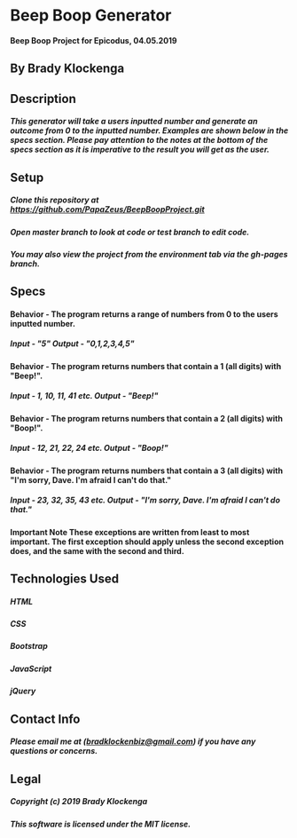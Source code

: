 # **Beep Boop Generator**

#### Beep Boop Project for Epicodus, 04.05.2019

## **By Brady Klockenga**

## **Description**

##### This generator will take a users inputted number and generate an outcome from 0 to the inputted number. Examples are shown below in the specs section. Please pay attention to the notes at the bottom of the specs section as it is imperative to the result you will get as the user.

## **Setup**

##### Clone this repository at https://github.com/PapaZeus/BeepBoopProject.git
##### Open master branch to look at code or test branch to edit code.
##### You may also view the project from the environment tab via the gh-pages branch.

## **Specs**

#### Behavior - The program returns a range of numbers from 0 to the users inputted number.
##### Input - "5" Output - "0,1,2,3,4,5"

#### Behavior - The program returns numbers that contain a 1 (all digits) with "Beep!".
##### Input - 1, 10, 11, 41 etc. Output - "Beep!"

#### Behavior - The program returns numbers that contain a 2 (all digits) with "Boop!".
##### Input - 12, 21, 22, 24 etc. Output - "Boop!"

#### Behavior - The program returns numbers that contain a 3 (all digits) with "I'm sorry, Dave. I'm afraid I can't do that."
##### Input - 23, 32, 35, 43 etc. Output - "I'm sorry, Dave. I'm afraid I can't do that."

#### **Important Note** These exceptions are written from least to most important. The first exception should apply unless the second exception does, and the same with the second and third.

## **Technologies Used**

##### HTML
##### CSS
##### Bootstrap
##### JavaScript
##### jQuery

## **Contact Info**

##### Please email me at (bradklockenbiz@gmail.com) if you have any questions or concerns.

## **Legal**

##### Copyright (c) 2019 Brady Klockenga

##### This software is licensed under the MIT license.
